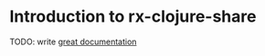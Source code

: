 # Introduction to rx-clojure-share

TODO: write [great documentation](http://jacobian.org/writing/what-to-write/)
